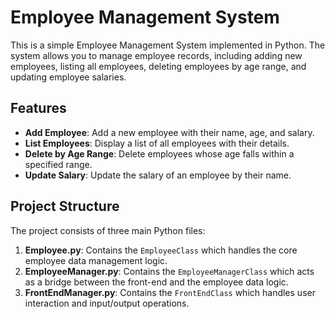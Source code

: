# Employee Management System

This is a simple Employee Management System implemented in Python. The system allows you to manage employee records, including adding new employees, listing all employees, deleting employees by age range, and updating employee salaries.

## Features

- **Add Employee**: Add a new employee with their name, age, and salary.
- **List Employees**: Display a list of all employees with their details.
- **Delete by Age Range**: Delete employees whose age falls within a specified range.
- **Update Salary**: Update the salary of an employee by their name.

## Project Structure

The project consists of three main Python files:

1. **Employee.py**: Contains the `EmployeeClass` which handles the core employee data management logic.
2. **EmployeeManager.py**: Contains the `EmployeeManagerClass` which acts as a bridge between the front-end and the employee data logic.
3. **FrontEndManager.py**: Contains the `FrontEndClass` which handles user interaction and input/output operations.

